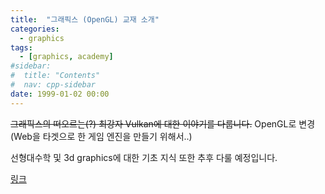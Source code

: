 ```yaml
---
title:  "그래픽스 (OpenGL) 교재 소개" 
categories:
  - graphics
tags:
  - [graphics, academy]
#sidebar:
#  title: "Contents"
#  nav: cpp-sidebar
date: 1999-01-02 00:00
---
```


~~그래픽스의 떠오르는(?) 최강자 Vulkan에 대한 이야기를 다룹니다.~~
OpenGL로 변경 (Web을 타겟으로 한 게임 엔진을 만들기 위해서..)

선형대수학 및 3d graphics에 대한 기초 지식 또한 추후 다룰 예정입니다.

[링크](https://learnopengl.com/)
